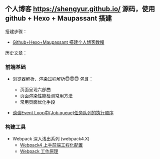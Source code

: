 ## 个人博客 https://shengyur.github.io/ 源码，使用 github + Hexo + Maupassant 搭建

搭建步骤：

- [Github+Hexo+Maupassant 搭建个人博客教程](https://shengyur.github.io/2018/04/18/hexo+github+Maupassant%E6%90%AD%E5%BB%BA%E5%8D%9A%E5%AE%A2/)

历史文章：
### 前端基础
- [浏览器解析、渲染过程解析😇😇😇](https://shengyur.github.io/2018/09/29/%E6%B5%8F%E8%A7%88%E5%99%A8%E8%A7%A3%E6%9E%90%E6%B8%B2%E6%9F%93%E8%BF%87%E7%A8%8B%E8%A7%A3%E6%9E%90/)
包含：
  - 页面呈现六部曲
  - 页面渲染性能检测常用方法
  - 常用页面优化手段


- [谈谈Event Loop中(Job queue)任务队列的执行顺序](https://github.com/forthealllight/blog/issues/5)

### 构建工具
- Webpack 深入浅出系列 (webpack4.X)
  - [Webpack4 上手前端工程化配置](https://github.com/shengyur/webpack-demo)
  - [Webpack 工作原理](https://shengyur.github.io/2018/11/04/Webpack%E5%B7%A5%E4%BD%9C%E5%8E%9F%E7%90%86/)
